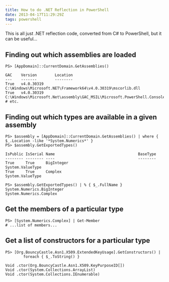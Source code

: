 ```yaml
---
title: How to do .NET Reflection in PowerShell
date: 2013-04-17T11:29:29Z
tags: powershell
---
```

This is all just .NET reflection code, converted from C# to PowerShell, but it can be useful...

Finding out which assemblies are loaded
--

    PS> [AppDomain]::CurrentDomain.GetAssemblies()

	GAC    Version        Location
	---    -------        --------
	True   v4.0.30319     C:\Windows\Microsoft.NET\Framework64\v4.0.30319\mscorlib.dll
	True   v4.0.30319     C:\Windows\Microsoft.Net\assembly\GAC_MSIL\Microsoft.PowerShell.ConsoleHost\v...
	# etc.

Finding out which types are available in a given assembly
--

	PS> $assembly = [AppDomain]::CurrentDomain.GetAssemblies() | where { $_.Location -like '*System.Numerics*' }
	PS> $assembly.GetExportedTypes()

	IsPublic IsSerial Name                                     BaseType
	-------- -------- ----                                     --------
	True     True     BigInteger                               System.ValueType
	True     True     Complex                                  System.ValueType

	PS> $assembly.GetExportedTypes() | % { $_.FullName }
	System.Numerics.BigInteger
	System.Numerics.Complex

Get the members of a particular type
--

	PS> [System.Numerics.Complex] | Get-Member
	# ...list of members...

Get a list of constructors for a particular type
--

	PS> [Org.BouncyCastle.Asn1.X509.ExtendedKeyUsage].GetConstructors() |
			foreach { $_.ToString() }

	Void .ctor(Org.BouncyCastle.Asn1.X509.KeyPurposeID[])
	Void .ctor(System.Collections.ArrayList)
	Void .ctor(System.Collections.IEnumerable)
